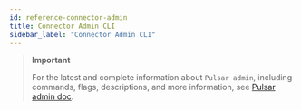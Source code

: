 ```yaml
---
id: reference-connector-admin
title: Connector Admin CLI
sidebar_label: "Connector Admin CLI"
---
```


> **Important**
>
> For the latest and complete information about `Pulsar admin`, including commands, flags, descriptions, and more information, see [Pulsar admin doc](https://pulsar.apache.org/tools/pulsar-admin/).
> 

